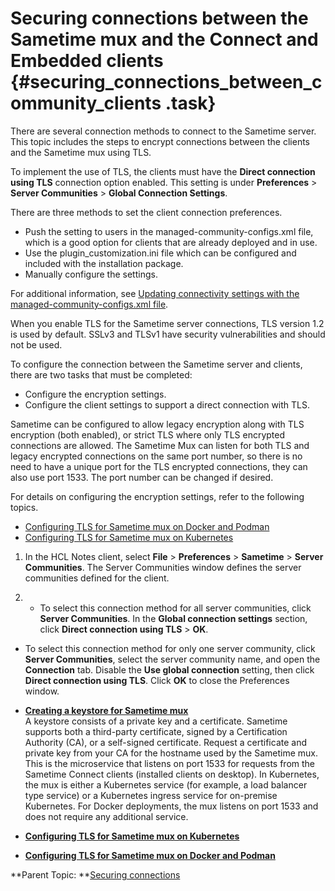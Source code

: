 # Securing connections between the Sametime mux and the Connect and Embedded clients {#securing_connections_between_community_clients .task}

There are several connection methods to connect to the Sametime server. This topic includes the steps to encrypt connections between the clients and the Sametime mux using TLS.

To implement the use of TLS, the clients must have the **Direct connection using TLS** connection option enabled. This setting is under **Preferences** \> **Server Communities** \> **Global Connection Settings**.

There are three methods to set the client connection preferences.

-   Push the setting to users in the managed-community-configs.xml file, which is a good option for clients that are already deployed and in use.
-   Use the plugin\_customization.ini file which can be configured and included with the installation package.
-   Manually configure the settings.

For additional information, see [Updating connectivity settings with the managed-community-configs.xml file](admin_st_mng_remotecomm.md).

When you enable TLS for the Sametime server connections, TLS version 1.2 is used by default. SSLv3 and TLSv1 have security vulnerabilities and should not be used.

To configure the connection between the Sametime server and clients, there are two tasks that must be completed:

-   Configure the encryption settings.
-   Configure the client settings to support a direct connection with TLS.

Sametime can be configured to allow legacy encryption along with TLS encryption \(both enabled\), or strict TLS where only TLS encrypted connections are allowed. The Sametime Mux can listen for both TLS and legacy encrypted connections on the same port number, so there is no need to have a unique port for the TLS encrypted connections, they can also use port 1533. The port number can be changed if desired.

For details on configuring the encryption settings, refer to the following topics.

-   [Configuring TLS for Sametime mux on Docker and Podman](securing_connections_between_community_clients_docker.md)
-   [Configuring TLS for Sametime mux on Kubernetes](securing_connections_between_community_clients_kubernetes.md)

1.  In the HCL Notes client, select **File** \> **Preferences** \> **Sametime** \> **Server Communities**. The Server Communities window defines the server communities defined for the client.

2.  -   To select this connection method for all server communities, click **Server Communities**. In the **Global connection settings** section, click **Direct connection using TLS** \> **OK**.
-   To select this connection method for only one server community, click **Server Communities**, select the server community name, and open the **Connection** tab. Disable the **Use global connection** setting, then click **Direct connection using TLS**. Click **OK** to close the Preferences window.

-   **[Creating a keystore for Sametime mux](t_keystore_mux.md)**  
A keystore consists of a private key and a certificate. Sametime supports both a third-party certificate, signed by a Certification Authority \(CA\), or a self-signed certificate. Request a certificate and private key from your CA for the hostname used by the Sametime mux. This is the microservice that listens on port 1533 for requests from the Sametime Connect clients \(installed clients on desktop\). In Kubernetes, the mux is either a Kubernetes service \(for example, a load balancer type service\) or a Kubernetes ingress service for on-premise Kubernetes. For Docker deployments, the mux listens on port 1533 and does not require any additional service.
-   **[Configuring TLS for Sametime mux on Kubernetes](securing_connections_between_community_clients_kubernetes.md)**  

-   **[Configuring TLS for Sametime mux on Docker and Podman](securing_connections_between_community_clients_docker.md)**  


**Parent Topic:  **[Securing connections](securing_connections.md)

